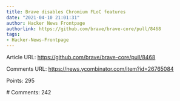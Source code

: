 ```yaml
---
title: Brave disables Chromium FLoC features
date: "2021-04-10 21:01:31"
author: Hacker News Frontpage
authorlink: https://github.com/brave/brave-core/pull/8468
tags:
- Hacker-News-Frontpage
---
```


<p>Article URL: <a href="https://github.com/brave/brave-core/pull/8468">https://github.com/brave/brave-core/pull/8468</a></p>
<p>Comments URL: <a href="https://news.ycombinator.com/item?id=26765084">https://news.ycombinator.com/item?id=26765084</a></p>
<p>Points: 295</p>
<p># Comments: 242</p>
